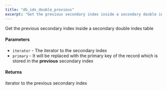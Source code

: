 ```yaml
---
title: "db_idx_double_previous"
excerpt: "Get the previous secondary index inside a secondary double index table."
---
```

Get the previous secondary index inside a secondary double index table

#### Parameters
* `iterator` - The iterator to the secondary index 
* `primary` - It will be replaced with the primary key of the record which is stored in the **previous** secondary index 

#### Returns
iterator to the previous secondary index